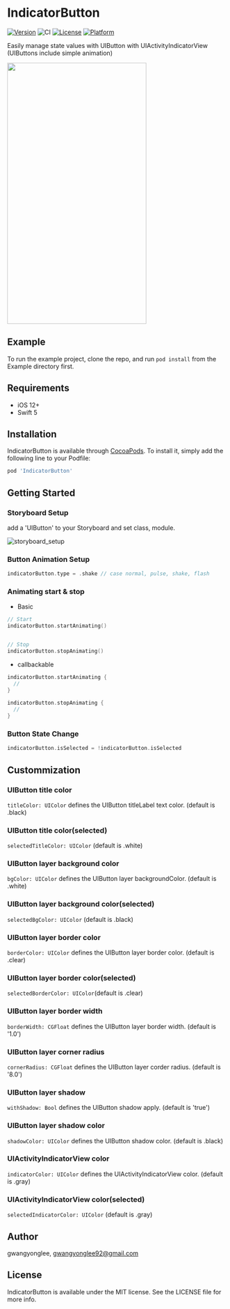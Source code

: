 # IndicatorButton
[![Version](https://img.shields.io/cocoapods/v/IndicatorButton.svg?style=flat)](https://cocoapods.org/pods/IndicatorButton)
![CI](https://github.com/gwangyonglee/IndicatorButton/workflows/CI/badge.svg)
[![License](https://img.shields.io/cocoapods/l/IndicatorButton.svg?style=flat)](https://cocoapods.org/pods/IndicatorButton)
[![Platform](https://img.shields.io/cocoapods/p/IndicatorButton.svg?style=flat)](https://cocoapods.org/pods/IndicatorButton)

Easily manage state values with UIButton with UIActivityIndicatorView (UIButtons include simple animation)

<img src=https://user-images.githubusercontent.com/33976758/75623856-dbbc0600-5bf1-11ea-9f8f-bedfc3f09f5c.gif width=320 height=600>





## Example

To run the example project, clone the repo, and run `pod install` from the Example directory first.

## Requirements

- iOS 12+
- Swift 5

## Installation

IndicatorButton is available through [CocoaPods](https://cocoapods.org). To install
it, simply add the following line to your Podfile:

```ruby
pod 'IndicatorButton'
```

## Getting Started

### Storyboard Setup

add a 'UIButton' to your Storyboard and set class, module.

![storyboard_setup](https://user-images.githubusercontent.com/33976758/75622884-6992f380-5be8-11ea-9ab3-d28fa7e4cfa4.png)

### Button Animation Setup
```Swift
indicatorButton.type = .shake // case normal, pulse, shake, flash
```

### Animating start & stop 
- Basic
```Swift
// Start 
indicatorButton.startAnimating()


// Stop 
indicatorButton.stopAnimating()
```

- callbackable
```Swift
indicatorButton.startAnimating {
  //
}
		
indicatorButton.stopAnimating {
  //
}
```

### Button State Change
```Swift
indicatorButton.isSelected = !indicatorButton.isSelected
```

## Custommization

### UIButton title color
`titleColor: UIColor` defines the UIButton titleLabel text color. (default is .black)

### UIButton title color(selected)
`selectedTitleColor: UIColor` (default is .white)

### UIButton layer background color
`bgColor: UIColor` defines the UIButton layer backgroundColor. (default is .white)

### UIButton layer background color(selected)
`selectedBgColor: UIColor` (default is .black)

### UIButton layer border color
`borderColor: UIColor` defines the UIButton layer border color. (default is .clear)

### UIButton layer border color(selected)
`selectedBorderColor: UIColor`(default is .clear)

### UIButton layer border width 
`borderWidth: CGFloat` defines the UIButton layer border width. (default is '1.0')

### UIButton layer corner radius 
`cornerRadius: CGFloat` defines the UIButton layer corder radius. (default is '8.0')

### UIButton layer shadow 
`withShadow: Bool` defines the UIButton shadow apply. (default is 'true')

### UIButton layer shadow color
`shadowColor: UIColor` defines the UIButton shadow color. (default is .black)

### UIActivityIndicatorView color
`indicatorColor: UIColor` defines the UIActivityIndicatorView color. (default is .gray)

### UIActivityIndicatorView color(selected)
`selectedIndicatorColor: UIColor` (default is .gray)

## Author

gwangyonglee, gwangyonglee92@gmail.com

## License

IndicatorButton is available under the MIT license. See the LICENSE file for more info.
